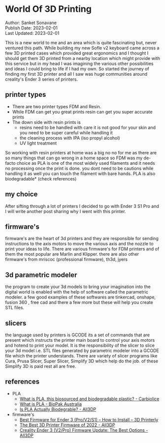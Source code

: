 # World Of 3D Printing
Author: Sanket Sonavane   
Publish Date: 2023-02-01   
Last Updated: 2023-02-01

This is a new world to me and an area which is quite fascinating but, never ventured this path. While building my new Sofle v2 keyboard came across a few 3D printed cases which provided great ergonomics and I thought I should get them 3D printed from a nearby location which might provide with this service but in my head I was imagining the various other possibilities and ideas I could bring to life if I had my own. So started the journey of finding my first 3D printer and all I saw was huge communities around creality's Ender 3 series of printers. 

## printer types
- There are two printer types FDM and Resin. 
- While FDM can get you great prints resin can get you super accurate prints 
- The down side with resin prints is     
    - resins need to be handled with care it is not good for your skin and you need to be super careful while handling it
    - the cleaning process with IPA (iso propyl alcohol)
    - UV light treatment

So working with resin printers at home was a big no no for me as there are so many things that can go wrong in a home space so FDM was my de-facto choice as PLA is one of the most widely used filaments and it needs no processing once the print is done. you dont need to be cautions while handling it as well you can touch the filament with bare hands. PLA is also biodegradable* (check references)   

## my choice
After sifting through a lot of printers I decided to go with Ender 3 S1 Pro and I will write another post sharing why I went with this printer.

## firmware's
firmware's are the heart of 3d printers and they are responsible for sending instructions to the axis motors to move the various axis and the nozzle to print your ideas to life. There are various firmware's for FDM printers and of them the most popular are Marlin and Klipper. there are also other firmware's from mriscoc (professional firmware), th3d, jyers

## 3d parametric modeler
the program to create your 3d models to bring your imagination into the digital world is enabled with the help of software called the parametric modeler. a few good examples of these softwares are tinkercad, onshape, fusion 360 , free cad and there a few more but these will help you create STL files.

## slicers
the language used by printers is GCODE its a set of commands that are present which instructs the printer main board to control your axis motors and hotend to print your model. It is the responsibility of the slicer to slice your 3d model i.e. STL files generated by parametric modeler into a GCODE file which the printer understands. There are variety of slicer programs like Cura, Prusa Slicer, Super Slicer, Simplify 3D which help do the job. of these Simplify 3D is paid rest all are free.

## references
- PLA
    - [What is PLA, this biosourced and biodegradable plastic? - Carbiolice](https://www.carbiolice.com/en/news/pla-bioplastic/) 
    - [What is PLA - BioPak Australia](https://www.biopak.com/au/resources/what-is-pla)
    - [Is PLA Actually Biodegrable? - All3DP](https://all3dp.com/2/is-pla-biodegradable-what-you-really-need-to-know/) 
- firmware's
    - [Best Firmware for Ender 3 (Pro/V2/S1) – How to Install – 3D Printerly](https://3dprinterly.com/best-firmware-for-ender-3-pro-v2-s1-how-to-install/)
    - [The Best 3D Printer Firmware of 2022 - All3DP](https://all3dp.com/2/3d-printer-firmware-which-to-choose-and-how-to-change-it/)
    - [Creality Ender 3 (V2/Pro) Firmware Update: The Best Options - All3DP](https://all3dp.com/2/ender-3-firmware-update-the-best-options/)